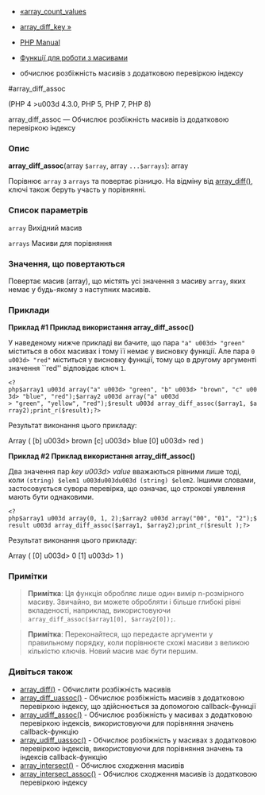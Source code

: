 - [«array_count_values](function.array-count-values.md)
- [array_diff_key »](function.array-diff-key.md)

- [PHP Manual](index.md)
- [Функції для роботи з масивами](ref.array.md)
- обчислює розбіжність масивів з додатковою перевіркою індексу

#array_diff_assoc

(PHP 4 \>u003d 4.3.0, PHP 5, PHP 7, PHP 8)

array_diff_assoc — Обчислює розбіжність масивів із додатковою
перевіркою індексу

### Опис

**array_diff_assoc**(array `$array`, array `...$arrays`): array

Порівнює `array` з `arrays` та повертає різницю. На відміну від
[array_diff()](function.array-diff.md), ключі також беруть участь у
порівнянні.

### Список параметрів

`array`
Вихідний масив

`arrays`
Масиви для порівняння

### Значення, що повертаються

Повертає масив (array), що містять усі значення з масиву `array`,
яких немає у будь-якому з наступних масивів.

### Приклади

**Приклад #1 Приклад використання **array_diff_assoc()****

У наведеному нижче прикладі ви бачите, що пара `"a" u003d> "green"` міститься
в обох масивах і тому її немає у висновку функції. Але пара `0 u003d> "red"`
міститься у висновку функції, тому що в другому аргументі значення
``red'' відповідає ключ `1`.

` <?php$array1 u003d array("a" u003d> "green", "b" u003d> "brown", "c" u003d> "blue", "red");$array2 u003d array("a" u003d > "green", "yellow", "red");$result u003d array_diff_assoc($array1, $array2);print_r($result);?> `

Результат виконання цього прикладу:

Array
(
[b] u003d> brown
[c] u003d> blue
[0] u003d> red
)

**Приклад #2 Приклад використання **array_diff_assoc()****

Два значення пар *key u003d\> value* вважаються рівними лише тоді, коли
`(string) $elem1 u003du003du003d (string) $elem2`. Іншими словами,
застосовується сувора перевірка, що означає, що строкові уявлення
мають бути однаковими.

` <?php$array1 u003d array(0, 1, 2);$array2 u003d array("00", "01", "2");$result u003d array_diff_assoc($array1, $array2);print_r($result );?> `

Результат виконання цього прикладу:

Array
(
[0] u003d> 0
[1] u003d> 1
)

### Примітки

> **Примітка**: Ця функція обробляє лише один вимір
> n-розмірного масиву. Звичайно, ви можете обробляти і більше
> глибокі рівні вкладеності, наприклад, використовуючи
> `array_diff_assoc($array1[0], $array2[0]);`.

> **Примітка**: Переконайтеся, що передаєте аргументи у правильному
> порядку, коли порівнюєте схожі масиви з великою кількістю
> ключів. Новий масив має бути першим.

### Дивіться також

- [array_diff()](function.array-diff.md) - Обчислити розбіжність
масивів
- [array_diff_uassoc()](function.array-diff-uassoc.md) - Обчислює
розбіжність масивів з додатковою перевіркою індексу,
що здійснюється за допомогою callback-функції
- [array_udiff_assoc()](function.array-udiff-assoc.md) - Обчислює
розбіжність у масивах з додатковою перевіркою індексів,
використовуючи для порівняння значень callback-функцію
- [array_udiff_uassoc()](function.array-udiff-uassoc.md) - Обчислює
розбіжність у масивах з додатковою перевіркою індексів,
використовуючи для порівняння значень та індексів callback-функцію
- [array_intersect()](function.array-intersect.md) - Обчислює
сходження масивів
- [array_intersect_assoc()](function.array-intersect-assoc.md) -
Обчислює сходження масивів із додатковою перевіркою індексу
